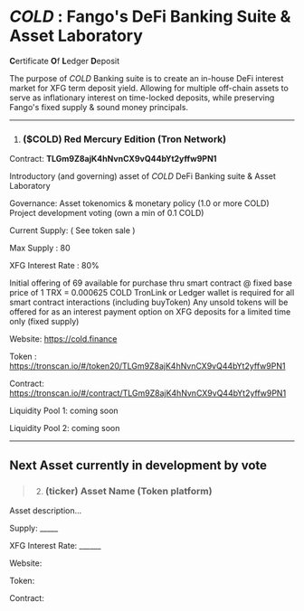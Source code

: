 # *COLD* : Fango's DeFi Banking Suite & Asset Laboratory

 **C**ertificate **O**f **L**edger **D**eposit
 
 The purpose of *COLD* Banking suite is to create an in-house DeFi interest market for XFG term deposit yield.
 Allowing for multiple off-chain assets to serve as inflationary interest on time-locked deposits, while preserving Fango's fixed supply & sound money principals.


_____________________
1. ### ($COLD) Red Mercury Edition (Tron Network)

Contract: **TLGm9Z8ajK4hNvnCX9vQ44bYt2yffw9PN1**

Introductory (and governing) asset of *COLD* DeFi Banking suite & Asset Laboratory  

Governance: Asset tokenomics & monetary policy (1.0 or more COLD)  Project development voting (own a min of 0.1 COLD)
            
Current Supply: ( See token sale )

Max Supply : 80

XFG Interest Rate : 80%
  
Initial offering of 69 available for purchase thru smart contract @ fixed base price of 1 TRX = 0.000625 COLD 
TronLink or Ledger wallet is required for all smart contract interactions (including buyToken)
Any unsold tokens will be offered for as an interest payment option on XFG deposits for a limited time only (fixed supply)

Website: https://cold.finance

Token : https://tronscan.io/#/token20/TLGm9Z8ajK4hNvnCX9vQ44bYt2yffw9PN1

Contract: https://tronscan.io/#/contract/TLGm9Z8ajK4hNvnCX9vQ44bYt2yffw9PN1

Liquidity Pool 1: coming soon

Liquidity Pool 2: coming soon
____________________________
## Next Asset currently in development by vote

> 2. ### (ticker) Asset Name  (Token platform)
   
   Asset description...
   
   
   Supply: _____
  
   XFG Interest Rate: ______

   Website:
   
   Token:
   
   Contract: 
   

